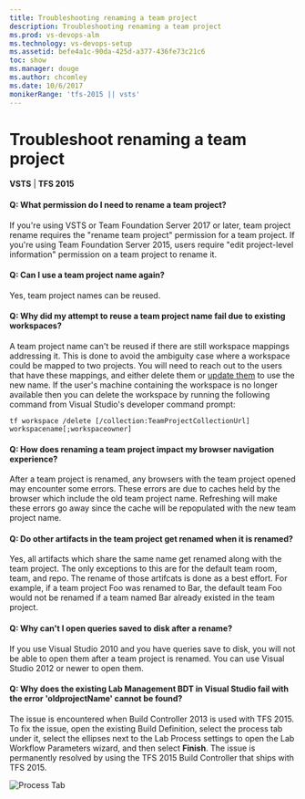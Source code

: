 ```yaml
---
title: Troubleshooting renaming a team project
description: Troubleshooting renaming a team project
ms.prod: vs-devops-alm
ms.technology: vs-devops-setup
ms.assetid: befe4a1c-90da-425d-a377-436fe73c21c6
toc: show
ms.manager: douge
ms.author: chcomley
ms.date: 10/6/2017
monikerRange: 'tfs-2015 || vsts'
---
```



# Troubleshoot renaming a team project

**VSTS** | **TFS 2015**

#### Q: What permission do I need to rename a team project?

If you're using VSTS or Team Foundation Server 2017 or later, team project rename requires the "rename team project" permission for a team project.
If you're using Team Foundation Server 2015, users require "edit project-level information" permission on a team project to rename it. 

#### Q: Can I use a team project name again?

Yes, team project names can be reused.

#### Q: Why did my attempt to reuse a team project name fail due to existing workspaces?

A team project name can't be reused if there are still workspace mappings addressing it. 
This is done to avoid the ambiguity case where a workspace could be mapped to two projects. 
You will need to reach out to the users that have these mappings, and either delete them or [update them](rename-team-project.md#tfvc-server) to use the new name. 
If the user's machine containing the workspace is no longer available then you can delete the workspace 
by running the following command from Visual Studio's developer command prompt:

```tf workspace /delete [/collection:TeamProjectCollectionUrl] workspacename[;workspaceowner]```


#### Q: How does renaming a team project impact my browser navigation experience?

After a team project is renamed, any browsers with the team project opened may encounter some errors. These errors are due to caches held by the browser which include the old team project name. 
Refreshing will make these errors go away since the cache will be repopulated with the new team project name.
	
#### Q: Do other artifacts in the team project get renamed when it is renamed?

Yes, all artifacts which share the same name get renamed along with the team project. The only exceptions to this are for the default team room, team, and repo. The rename of those artifcats is done as a best effort. 
For example, if a team project Foo was renamed to Bar, the default team Foo would not be renamed if a team named Bar already existed in the team project. 

#### Q: Why can't I open queries saved to disk after a rename?

If you use Visual Studio 2010 and you have queries save to disk, you will not be able to open them after a team project is renamed. You can use Visual Studio 2012 or newer to open them.

#### Q: Why does the existing Lab Management BDT in Visual Studio fail with the error 'oldprojectName' cannot be found?

The issue is encountered when Build Controller 2013 is used with TFS 2015. To fix the issue, open the existing Build Definition, select the process tab under it, select the ellipses next to the Lab Process settings to
open the Lab Workflow Parameters wizard, and then select **Finish**. The issue is permanently resolved by using the TFS 2015 Build Controller that ships with TFS 2015.

![Process Tab](_img/rename-team-project/lab-build-process.png)

